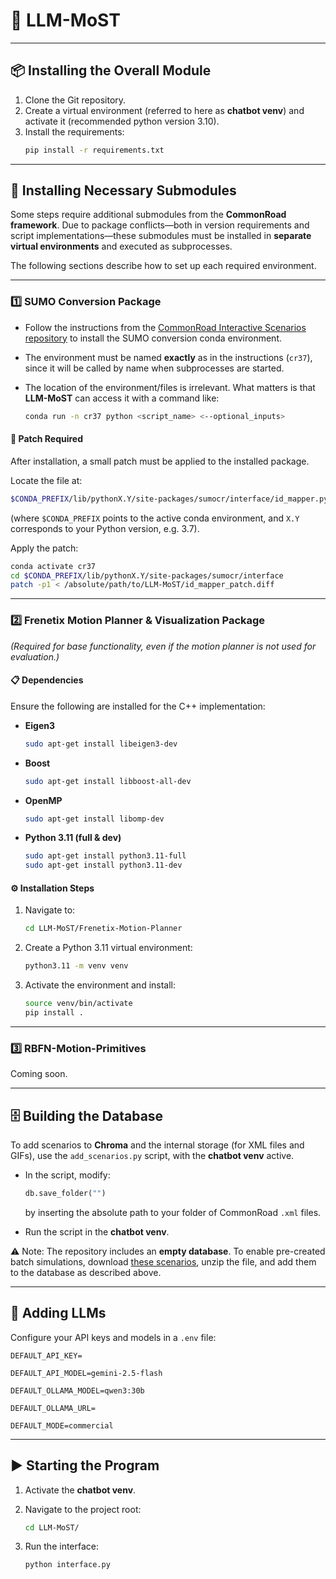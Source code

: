 # 🚗 LLM-MoST

---

## 📦 Installing the Overall Module

1. Clone the Git repository.
2. Create a virtual environment (referred to here as **chatbot venv**) and activate it (recommended python version 3.10).
3. Install the requirements:
   ```bash
   pip install -r requirements.txt
   ```
   
---

## 🔧 Installing Necessary Submodules

Some steps require additional submodules from the **CommonRoad framework**.
Due to package conflicts—both in version requirements and script implementations—these submodules must be installed in **separate virtual environments** and executed as subprocesses.

The following sections describe how to set up each required environment.

---

### 1️⃣ SUMO Conversion Package

* Follow the instructions from the [CommonRoad Interactive Scenarios repository](https://gitlab.lrz.de/tum-cps/commonroad-interactive-scenarios) to install the SUMO conversion conda environment.
* The environment must be named **exactly** as in the instructions (`cr37`), since it will be called by name when subprocesses are started.
* The location of the environment/files is irrelevant. What matters is that **LLM-MoST** can access it with a command like:

  ```bash
  conda run -n cr37 python <script_name> <--optional_inputs>
  ```

#### 🔧 Patch Required

After installation, a small patch must be applied to the installed package.

Locate the file at:

```bash
$CONDA_PREFIX/lib/pythonX.Y/site-packages/sumocr/interface/id_mapper.py
```

(where `$CONDA_PREFIX` points to the active conda environment, and `X.Y` corresponds to your Python version, e.g. 3.7).

Apply the patch:

```bash
conda activate cr37
cd $CONDA_PREFIX/lib/pythonX.Y/site-packages/sumocr/interface
patch -p1 < /absolute/path/to/LLM-MoST/id_mapper_patch.diff
```

---

### 2️⃣ Frenetix Motion Planner & Visualization Package

*(Required for base functionality, even if the motion planner is not used for evaluation.)*

#### 📋 Dependencies

Ensure the following are installed for the C++ implementation:

* **Eigen3**

  ```bash
  sudo apt-get install libeigen3-dev
  ```
* **Boost**

  ```bash
  sudo apt-get install libboost-all-dev
  ```
* **OpenMP**

  ```bash
  sudo apt-get install libomp-dev
  ```
* **Python 3.11 (full & dev)**

  ```bash
  sudo apt-get install python3.11-full
  sudo apt-get install python3.11-dev
  ```

#### ⚙️ Installation Steps

1. Navigate to:

   ```bash
   cd LLM-MoST/Frenetix-Motion-Planner
   ```
2. Create a Python 3.11 virtual environment:

   ```bash
   python3.11 -m venv venv
   ```
3. Activate the environment and install:

   ```bash
   source venv/bin/activate
   pip install .
   ```

---

### 3️⃣ RBFN-Motion-Primitives

Coming soon.

---

## 🗄️ Building the Database

To add scenarios to **Chroma** and the internal storage (for XML files and GIFs), use the `add_scenarios.py` script, with the **chatbot venv** active.

* In the script, modify:

  ```python
  db.save_folder("")
  ```

  by inserting the absolute path to your folder of CommonRoad `.xml` files.

* Run the script in the **chatbot venv**.

⚠️ Note: The repository includes an **empty database**.
To enable pre-created batch simulations, download [these scenarios](https://drive.google.com/file/d/1KplwGZeh6XW3YnrK2Ch9136GDM5UDfe9/view?usp=share_link), unzip the file, and add them to the database as described above.

---

## 🤖 Adding LLMs

Configure your API keys and models in a `.env` file:

```env
DEFAULT_API_KEY=

DEFAULT_API_MODEL=gemini-2.5-flash

DEFAULT_OLLAMA_MODEL=qwen3:30b

DEFAULT_OLLAMA_URL=

DEFAULT_MODE=commercial
```

---

## ▶️ Starting the Program

1. Activate the **chatbot venv**.
2. Navigate to the project root:

   ```bash
   cd LLM-MoST/
   ```
3. Run the interface:

   ```bash
   python interface.py
   ```

